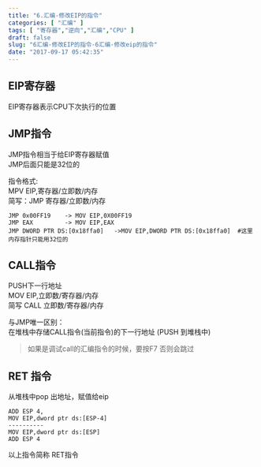 ```yaml
---
title: "6.汇编-修改EIP的指令"
categories: [ "汇编" ]
tags: [ "寄存器","逆向","汇编","CPU" ]
draft: false
slug: "6汇编-修改EIP的指令-6汇编-修改eip的指令"
date: "2017-09-17 05:42:35"
---
```




## EIP寄存器

EIP寄存器表示CPU下次执行的位置

## JMP指令

JMP指令相当于给EIP寄存器赋值  
JMP后面只能是32位的

指令格式:  
MPV EIP,寄存器/立即数/内存  
简写：JMP 寄存器/立即数/内存

    
    JMP 0x00FF19    -> MOV EIP,0X00FF19
    JMP EAX         -> MOV EIP,EAX
    JMP DWORD PTR DS:[0x18ffa0]   ->MOV EIP,DWORD PTR DS:[0x18ffa0]  #这里内存指针只能用32位的 

## CALL指令

PUSH下一行地址  
MOV EIP,立即数/寄存器/内存  
简写 CALL 立即数/寄存器/内存

与JMP唯一区别：  
在堆栈中存储CALL指令(当前指令)的下一行地址 (PUSH 到堆栈中)

> 如果是调试call的汇编指令的时候，要按F7 否则会跳过

## RET 指令

从堆栈中pop 出地址，赋值给eip

    ADD ESP 4,
    MOV EIP,dword ptr ds:[ESP-4]
    ----------
    MOV EIP,dword ptr ds:[ESP]
    ADD ESP 4

以上指令简称 RET指令